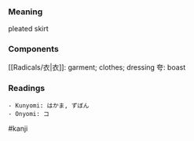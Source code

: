 ### Meaning

pleated skirt

### Components

[[Radicals/衣|衣]]: garment; clothes; dressing 夸: boast

### Readings

```
- Kunyomi: はかま, ずぼん
- Onyomi: コ
```

#kanji